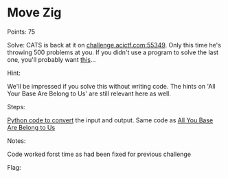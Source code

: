 # Move Zig

Points: 75

Solve:
CATS is back at it on [challenge.acictf.com:55349](https://challenge.acictf.com:55349). Only this time he's throwing 500 problems at you. If you didn't use a program to solve the last one, you'll probably want [this](https://challenge.acictf.com/static/ac3db35d74529567871876d0b4408c43/starter_code.py)...

Hint:

We'll be impressed if you solve this without writing code. The hints on 'All Your Base Are Belong to Us' are still relevant here as well.

Steps:

[Python code to convert](https://github.com/adstannard/ACI-CTF-CyberStake2020/blob/master/Miscellaneous/starter_code-3.py) the input and output. Same code as [All You Base Are Belong to Us](https://github.com/adstannard/ACI-CTF-CyberStake2020/blob/master/Miscellaneous/All_Your_Base_Are_Belong_to_Us.md)

Notes:

Code worked forst time as had been fixed for previous challenge


Flag: <!-- ACI{for_great_justice_96bcf880} -->
